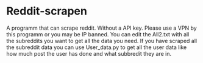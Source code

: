 # Reddit-scrapen
A programm that can scrape reddit. Without a API key. Please use a VPN by this programm or you may be IP banned. You can edit the All2.txt with all the subreddits you want to get all the data you need. If you have scraped all the subreddit data you can use User_data.py to get all the user data like how much post the user has done and what subbredit they are in.
